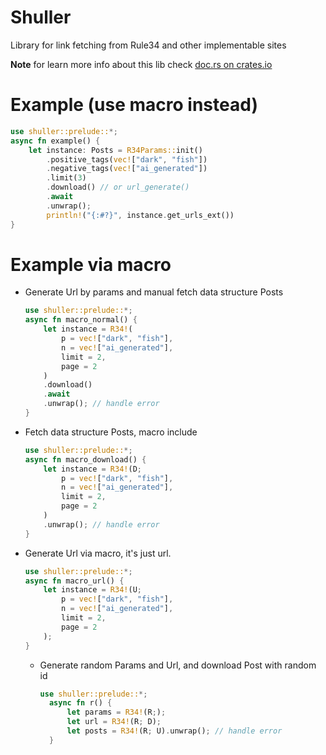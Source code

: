# Shuller

Library for link fetching from Rule34 and other implementable sites

**Note** for learn more info about this lib check [doc.rs on crates.io](https://crates.io/crates/shuller)

# Example **(use macro instead)**
```rust
use shuller::prelude::*;
async fn example() {
    let instance: Posts = R34Params::init()
        .positive_tags(vec!["dark", "fish"])
        .negative_tags(vec!["ai_generated"])
        .limit(3)
        .download() // or url_generate()
        .await
        .unwrap();
        println!("{:#?}", instance.get_urls_ext())
}
```
# Example via macro
  * Generate Url by params and manual fetch data structure Posts
    ```rust
    use shuller::prelude::*;
    async fn macro_normal() {
        let instance = R34!(
            p = vec!["dark", "fish"],
            n = vec!["ai_generated"],
            limit = 2,
            page = 2
        )
        .download()
        .await
        .unwrap(); // handle error
    }
    ```
  * Fetch data structure Posts, macro include
    ```rust
    use shuller::prelude::*;
    async fn macro_download() {
        let instance = R34!(D;
            p = vec!["dark", "fish"],
            n = vec!["ai_generated"],
            limit = 2,
            page = 2
        )
        .unwrap(); // handle error
    }
    ```
  * Generate Url via macro, it's just url.
    ```rust
    use shuller::prelude::*;
    async fn macro_url() {
        let instance = R34!(U;
            p = vec!["dark", "fish"],
            n = vec!["ai_generated"],
            limit = 2,
            page = 2
        );
    }
    ```
    * Generate random Params and Url, and download Post with random id
      ```rust
      use shuller::prelude::*;
        async fn r() {
            let params = R34!(R;);
            let url = R34!(R; D);
            let posts = R34!(R; U).unwrap(); // handle error
        }
      ```
